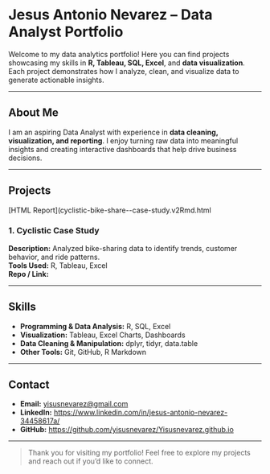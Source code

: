 # Jesus Antonio Nevarez – Data Analyst Portfolio

Welcome to my data analytics portfolio! Here you can find projects showcasing my skills in **R, Tableau, SQL, Excel**, and **data visualization**. Each project demonstrates how I analyze, clean, and visualize data to generate actionable insights.

---

## About Me
I am an aspiring Data Analyst with experience in **data cleaning, visualization, and reporting**. I enjoy turning raw data into meaningful insights and creating interactive dashboards that help drive business decisions.

---

## Projects
[HTML Report](cyclistic-bike-share--case-study.v2Rmd.html
### 1. Cyclistic Case Study
**Description:** Analyzed bike-sharing data to identify trends, customer behavior, and ride patterns.  
**Tools Used:** R, Tableau, Excel  
**Repo / Link:** 


---

## Skills
- **Programming & Data Analysis:** R, SQL, Excel  
- **Visualization:** Tableau, Excel Charts, Dashboards  
- **Data Cleaning & Manipulation:** dplyr, tidyr, data.table  
- **Other Tools:** Git, GitHub, R Markdown

---

## Contact
- **Email:** yisusnevarez@gmail.com
- **LinkedIn:** https://www.linkedin.com/in/jesus-antonio-nevarez-34458617a/
- **GitHub:** https://github.com/yisusnevarez/Yisusnevarez.github.io

---

> Thank you for visiting my portfolio! Feel free to explore my projects and reach out if you’d like to connect.
